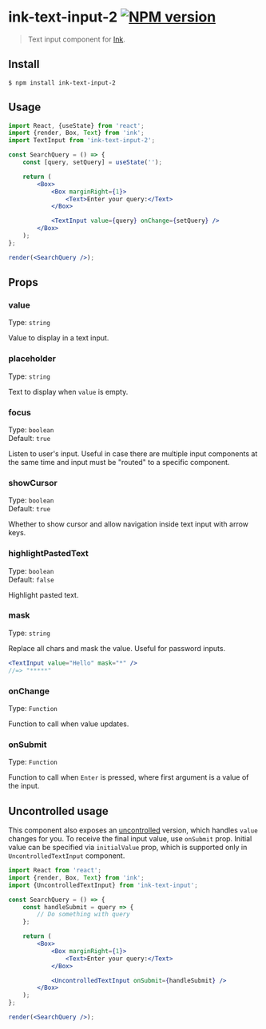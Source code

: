 # ink-text-input-2 [![NPM version][npm-image]][npm-url]

> Text input component for [Ink](https://github.com/vadimdemedes/ink).

## Install

```
$ npm install ink-text-input-2
```

## Usage

```jsx
import React, {useState} from 'react';
import {render, Box, Text} from 'ink';
import TextInput from 'ink-text-input-2';

const SearchQuery = () => {
	const [query, setQuery] = useState('');

	return (
		<Box>
			<Box marginRight={1}>
				<Text>Enter your query:</Text>
			</Box>

			<TextInput value={query} onChange={setQuery} />
		</Box>
	);
};

render(<SearchQuery />);
```

## Props

### value

Type: `string`

Value to display in a text input.

### placeholder

Type: `string`

Text to display when `value` is empty.

### focus

Type: `boolean` \
Default: `true`

Listen to user's input. Useful in case there are multiple input components at the same time and input must be "routed" to a specific component.

### showCursor

Type: `boolean`\
Default: `true`

Whether to show cursor and allow navigation inside text input with arrow keys.

### highlightPastedText

Type: `boolean`\
Default: `false`

Highlight pasted text.

### mask

Type: `string`

Replace all chars and mask the value. Useful for password inputs.

```jsx
<TextInput value="Hello" mask="*" />
//=> "*****"
```

### onChange

Type: `Function`

Function to call when value updates.

### onSubmit

Type: `Function`

Function to call when `Enter` is pressed, where first argument is a value of the input.

## Uncontrolled usage

This component also exposes an [uncontrolled](https://reactjs.org/docs/uncontrolled-components.html) version, which handles `value` changes for you. To receive the final input value, use `onSubmit` prop.
Initial value can be specified via `initialValue` prop, which is supported only in `UncontrolledTextInput` component.

```jsx
import React from 'react';
import {render, Box, Text} from 'ink';
import {UncontrolledTextInput} from 'ink-text-input';

const SearchQuery = () => {
	const handleSubmit = query => {
		// Do something with query
	};

	return (
		<Box>
			<Box marginRight={1}>
				<Text>Enter your query:</Text>
			</Box>

			<UncontrolledTextInput onSubmit={handleSubmit} />
		</Box>
	);
};

render(<SearchQuery />);
```

[npm-image]: https://img.shields.io/npm/v/ink-text-input-2.svg?style=flat
[npm-url]: https://npmjs.org/package/ink-text-input-2

